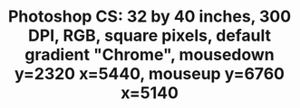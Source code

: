---
ee_id: '4135'
site: '1'
type: '2'
long_id: 2014-019 Photoshop Cs
url: 2014-019-photoshop-cs
title: 'Photoshop CS: 32 by 40 inches, 300 DPI, RGB, square pixels, default gradient
  "Chrome", mousedown y=2320 x=5440, mouseup y=6760 x=5140'
year: '2014'
medium: Chromogenic print
commission:
add_credit:
dims: 32x40in
pitch:
ps:
live_url:
related:
youtube:
imgs: photoshop-cs-2014-019-full-database-FA.jpg
subheading:
year2: '2014'
download:
add_credits:
related_code:
layout: things-i-made
---